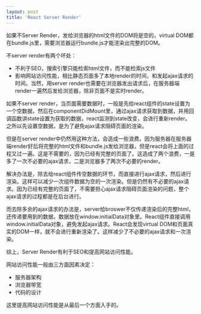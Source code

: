 ```yaml
---
layout: post
title: 'React Server Render'
---
```


如果不Server Render，发给浏览器的html文件的DOM将是空的，virtual DOM都在bundle.js里，需要浏览器运行bundle.js才能渲染出完整的DOM。

不server render有两个坏处：

- 不利于SEO，搜索引擎只能检索html文件，而不能检索js文件
- 影响网站访问性能，相比静态页面多了本地render的时间，和发起ajax请求的时间。当然，用server render也需要在浏览器发出请求后，在服务器端render一遍然后发给浏览器，除非页面不是实时render。

如果不server render，当页面需要数据时，一般是先给react组件的state设置为一个空数据，然后在componentDidMount里，通过ajax请求获取到数据，并用回调函数讲state设置为获取的数据，react监测到state改变，会进行重新render。之所以先设置空数据，是为了避免ajax请求阻碍页面的渲染。

但是在server render中仍然用这种方法，会造成一些浪费。因为服务器在服务器端render好后将完整的html文件和bundle.js发给浏览器，但是react会将上面的过程又过一遍。这是不需要的，因为已经有完整的页面了。这造成了两个浪费，一是多了一次不必要的ajax请求，二是浏览器多了两次不必要的render。

解决办法是，除去给react组件传空数据的环节，而直接进行ajax请求，然后进行渲染。这样可以减少一次组件数据为空的一次渲染。但是仍然有不必要的ajax请求。因为已经有完整的页面了，不需要担心ajax请求阻碍页面渲染的问题，整个ajax请求的过程都是在后台进行。

而去除多余的ajax请求的办法是，server给broswer不仅传递渲染后的完整html，还传递要用到的数据，数据放在window.initialData对象里。React组件直接调用window.initialData对象，避免发起ajax请求。React会发现virtual DOM和页面真实的DOM一样，就不会进行重新渲染了。这样减少了不必要的ajax请求和一次渲染。

综上，Server Render有利于SEO和提高网站访问性能。

网站访问性能一般由三方面因素决定：

- 服务器架构
- 浏览器带宽
- 代码的设计

这里提高网站访问性能是从最后一个方面入手的。